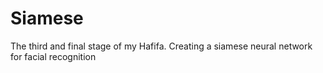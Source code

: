 # Siamese
The third and final stage of my Hafifa. Creating a siamese neural network for facial recognition

